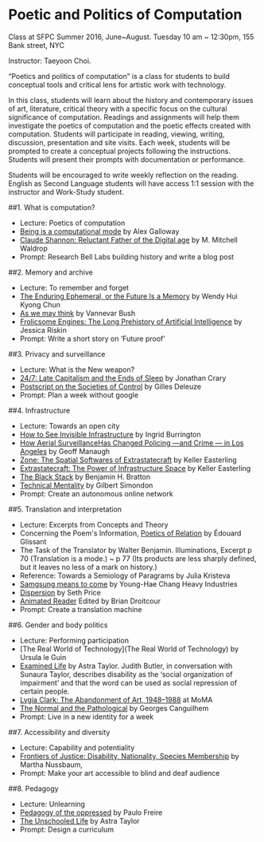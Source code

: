 # Poetic and Politics of Computation

Class at SFPC Summer 2016, June~August.
Tuesday 10 am ~ 12:30pm, 155 Bank street, NYC

Instructor: Taeyoon Choi.

“Poetics and politics of computation” is a class for students to build conceptual tools and critical lens for artistic work with technology.  

In this class, students will learn about the history and contemporary issues of art, literature, critical theory with a specific focus on the cultural significance of computation. Readings and assignments will help them investigate the poetics of computation and the poetic effects created with computation.  Students will participate in reading, viewing, writing, discussion, presentation and site visits. Each week, students will be prompted to create a conceptual projects following the instructions. Students will present their prompts with documentation or performance.

Students will be encouraged to write weekly reflection on the reading. English as Second Language students will have access 1:1 session with the instructor and Work-Study student.

##1. What is computation?

- Lecture: Poetics of computation   
- [Being is a computational mode](http://cultureandcommunication.org/galloway/being-is-a-computational-mode#more-771) by Alex Galloway
- [Claude Shannon: Reluctant Father of the Digital age](https://www.technologyreview.com/s/401112/claude-shannon-reluctant-father-of-the-digital-age/) by M. Mitchell Waldrop
- Prompt: Research Bell Labs building history and write a blog post


##2. Memory and archive

- Lecture: To remember and forget  
- [The Enduring Ephemeral, or the Future Is a
Memory](https://aestech.wikischolars.columbia.edu/file/view/Hui+Kyong+Chun--the_enduring_ephemeral_or.pdf) by Wendy Hui Kyong Chun
- [As we may think](http://www.theatlantic.com/magazine/archive/1945/07/as-we-may-think/303881/) by Vannevar Bush  
- [Frolicsome Engines: The Long Prehistory of Artificial Intelligence](http://publicdomainreview.org/2016/05/04/frolicsome-engines-the-long-prehistory-of-artificial-intelligence/) by Jessica Riskin
- Prompt: Write a short story on ‘Future proof’ 

##3. Privacy and surveillance

- Lecture: What is the New weapon?
- [24/7: Late Capitalism and the Ends of Sleep](https://www.versobooks.com/books/1570-24-7) by Jonathan Crary
- [Postscript on the Societies of Control](https://cidadeinseguranca.files.wordpress.com/2012/02/deleuze_control.pdf) by Gilles Deleuze
- Prompt: Plan a week without google


##4. Infrastructure

- Lecture: Towards an open city
- [How to See Invisible Infrastructure](http://www.theatlantic.com/technology/archive/2015/08/how-to-see-invisible-infrastructure/401204/) by Ingrid Burrington 
- [How Aerial SurveillanceHas Changed Policing —and Crime — in Los Angeles](http://www.nytimes.com/2016/03/27/magazine/panopticops.html?_r=1) by Geoff Manaugh  
- [Zone: The Spatial Softwares of Extrastatecraft](https://placesjournal.org/article/zone-the-spatial-softwares-of-extrastatecraft/) by Keller Easterling
- [Extrastatecraft: The Power of Infrastructure Space](https://www.versobooks.com/books/1753-extrastatecraft) by Keller Easterling
- [The Black Stack](http://www.e-flux.com/journal/the-black-stack/) by
Benjamin H. Bratton  
- [Technical Mentality](http://www.parrhesiajournal.org/parrhesia07/parrhesia07_simondon2.pdf) by Gilbert Simondon 
- Prompt: Create an autonomous online network

##5. Translation and interpretation

- Lecture: Excerpts from Concepts and Theory
- Concerning the Poem's Information, [Poetics of Relation](https://www.press.umich.edu/10262/poetics_of_relation) by Édouard Glissant
- The Task of the Translator by Walter Benjamin. Illuminations, Excerpt p 70 (Translation is a mode.) ~ p 77 (Its products are less sharply defined, but it leaves no less of a mark on history.)  
- Reference: Towards a Semiology of Paragrams by Julia Kristeva
- [Samgsung means to come](http://www.yhchang.com/SAMSUNG_MEANS_TO_COME.html) by Young-Hae Chang Heavy Industries  
- [Dispersion](http://www.distributedhistory.com/Dispersion2016.pdf) by Seth Price
- [Animated Reader](https://www.dropbox.com/s/gsyp57kari2k4vy/poetry%20anthology_AnimatedReader.pdf?dl=0) Edited by Brian Droitcour 
- Prompt: Create a translation machine  

##6. Gender and body politics

- Lecture: Performing participation
- [The Real World of Technology](The Real World of Technology) by Ursula le Guin
- [Examined Life](https://www.youtube.com/watch?v=k0HZaPkF6qE) by Astra Taylor. Judith Butler, in conversation with Sunaura Taylor, describes disability as the ‘social organization of impairment’ and that the word can be used as social repression of certain people.
- [Lygia Clark: The Abandonment of Art, 1948–1988](http://www.moma.org/lygiaclark) at MoMA
- [The Normal and the Pathological](https://monoskop.org/images/b/b6/Canguilhem_Georges_The_Normal_and_the_Pathologic_1991.pdf) by Georges Canguilhem
- Prompt: Live in a new identity for a week  

##7. Accessibility and diversity

- Lecture: Capability and potentiality
- [Frontiers of Justice: Disability, Nationality, Species Membership](http://www.hup.harvard.edu/catalog.php?isbn=9780674024106) by Martha Nussbaum,  
- Prompt: Make your art accessible to blind and deaf audience  

##8. Pedagogy

- Lecture: Unlearning
- [Pedagogy of the oppressed](https://en.wikipedia.org/wiki/Pedagogy_of_the_Oppressed) by Paulo Freire
- [The Unschooled Life](https://www.popularresistance.org/the-unschooled-life-astra-taylor-story/) by Astra Taylor
- Prompt: Design a curriculum
